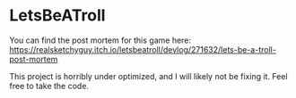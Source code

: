 # LetsBeATroll
You can find the post mortem for this game here: https://realsketchyguy.itch.io/letsbeatroll/devlog/271632/lets-be-a-troll-post-mortem

This project is horribly under optimized, and I will likely not be fixing it. Feel free to take the code.
